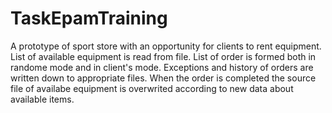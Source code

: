 # TaskEpamTraining
A prototype of sport store with an opportunity for clients to rent equipment. List of available equipment is read from file. List of order is formed both in randome mode and in client's mode. Exceptions and history of orders are written down to appropriate files. When the order is completed the source file of availabe equipment is overwrited according to new data about available items.
